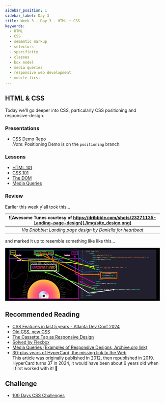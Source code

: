 ```yaml
---
sidebar_position: 1
sidebar_label: Day 3
title: Week 3 - Day 3 - HTML + CSS
keywords:
  - HTML
  - CSS
  - semantic markup
  - selectors
  - specificity
  - classes
  - box model
  - media queries
  - responsive web development
  - mobile-first
---
```


<!-- markdownlint-disable no-inline-html -->

## HTML & CSS

Today we'll go deeper into CSS, particularly CSS positioning and responsive-design.

### Presentations

- [CSS Demo Repo](https://github.com/seanrreid/CSS/)
  <br/>_Note_: Positioning Demo is on the `positioning` branch

### Lessons

- [HTML 101](/docs/lessons/front-end-foundations/html-101/)
- [CSS 101](/docs/lessons/front-end-foundations/css-101/)
- [The DOM](/docs/lessons/handling-user-input/dom/)
- [Media Queries](/docs/lessons/front-end-foundations/media-queries/)

### Review

Earlier this week y'all took this...

|       ![Awesome Tunes courtesy of https://dribbble.com/shots/23271135-Landing-page-design](./img/site_design.png)        |
| :----------------------------------------------------------------------------------------------------------------------: |
| _[Via Dribbble: Landing page design by Daniella for heartbeat](https://dribbble.com/shots/23271135-Landing-page-design)_ |

and marked it up to resemble something like like this...

![Markup from design](./img/site_design-2.jpg)

## Recommended Reading

- [CSS Features in last 5 years - Atlanta Dev Conf 2024](https://codepen.io/fimion/full/eYwaMZQ?utm_source=cassidoo)
- [Old CSS, new CSS](https://eev.ee/blog/2020/02/01/old-css-new-css/)
- [The Cassette Tap as Responsive Design](https://needmoredesigns.com/early-responsive-design/)
- [Solved by Flexbox](https://philipwalton.github.io/solved-by-flexbox/)
- [Media Queries (Examples of Responsive Designs, Archive.org link)](https://web.archive.org/web/20240110044613/https://mediaqueri.es/)
- [30-plus years of HyperCard, the missing link to the Web](https://arstechnica.com/gadgets/2019/05/25-years-of-hypercard-the-missing-link-to-the-web/)
  <br/>This article was originally published in 2012, then republished in 2019. HyperCard turns 37 in 2024, it would have been about 6 years old when I first worked with it! :exploding_head:

## Challenge

- [100 Days CSS Challenges](https://100dayscss.com/)
